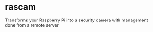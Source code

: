 # rascam
Transforms your Raspberry Pi into a security camera with management done from a remote server
